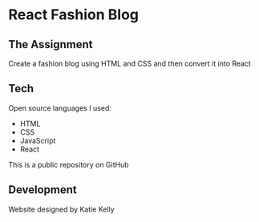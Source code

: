 # React Fashion Blog

## The Assignment

Create a fashion blog using HTML and CSS and then convert it into React

## Tech

Open source languages I used:

- HTML
- CSS
- JavaScript
- React

This is a public repository on GitHub

## Development

Website designed by Katie Kelly
